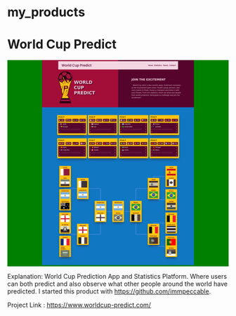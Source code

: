 # my_products


# World Cup Predict

<div style="text-align:center; background-color:green"><img src="WorlCup.png"/></div>


Explanation: 
  World Cup Prediction App and Statistics Platform. Where users can both predict and also observe what other people
  around the world have predicted. I started this product with https://github.com/immpeccable.

Project Link : https://www.worldcup-predict.com/
